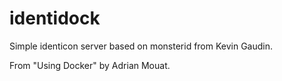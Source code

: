 # identidock

Simple identicon server based on monsterid from Kevin Gaudin.

From "Using Docker" by Adrian Mouat.

